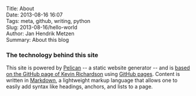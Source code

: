Title: About  
Date: 2013-08-16 16:07  
Tags: meta, github, writing, python  
Slug: 2013-08-16/hello-world  
Author: Jan Hendrik Metzen  
Summary: About this blog 

### The technology behind this site
This site is powered by [Pelican](http://blog.getpelican.com/) -- a static website generator  -- and is [based on the GitHub page of Kevin Richardson](https://github.com/kfr2/kfr2.github.com) using [GitHub pages](http://pages.github.com/).  Content is written in [Markdown](http://daringfireball.net/projects/markdown/), a lightweight markup language that allows one to easily add syntax like headings, anchors, and lists to a page. 

